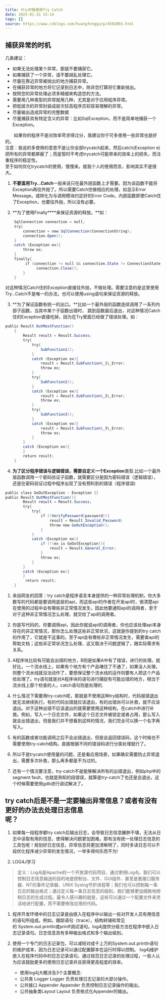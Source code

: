 ```yaml
---
title: 什么时候使用Try Catch
date: 2023-01-31 15:14  
tags: []  
source: https://www.cnblogs.com/huangfenggu/p/4503803.html
---
```

## 捕获异常的时机
几条建议：  
- 如果无法处理某个异常，那就不要捕获它。   
- 如果捕获了一个异常，请不要胡乱处理它。   
- 尽量在靠近异常被抛出的地方捕获异常。   
- 在捕获异常的地方将它记录到日志中，除非您打算将它重新抛出。   
- 按照您的异常处理必须多精细来构造您的方法。   
- 需要用几种类型的异常就用几种，尤其是对于应用程序异常。  
- 把低层次的异常封装成层次较高程序员较容易理解的异常。  
- 尽量输出造成异常的完整数据  
- 尽量捕获具有特定含义的异常：比如SqlException，而不是简单地捕获一个Exception。

　　如果你的程序不是对效率苛求得过分，我建议你宁可多使用一些异常也是好的。  
注意：我说的多使用的意思不是让你全部trycatch起来，然后catch(Exception e)把所有的异常都屏蔽了；而是暂时不考虑trycatch可能带来的效率上的损失，而注重程序的稳定性。  
至于如何优化trycatch的使用，慢慢来。就我个人的使用而言，影响其实不是很大。

1. **不要滥用Try…Catch**一般来说只在最外层函数上才需要。因为该函数不能将Exception再往外抛了。所以需要Catch住做相应的处理，如显示Error Message。或转化为与调用模块约定好的Error Code。内部函数即使Catch住了Exception，也要往外抛，所以没有必要。

2. **为了使用Finally****来保证资源的释放。**如：

```java
    SqlConnection connection = null;
    try{
        connection = new SqlConnection(ConnectionString);
        connection.Open();
    }
    catch (Exception ex){
        throw ex;
    }
    finally{
         if (connection != null && connection.State != ConnectionState.Closed){
              connection.Close();
        }
    }
```
对这种情况Catch住的Exception直接往外抛，不做处理。需要注意的是这里使用Try…Catch不是唯一的办法，也可以使用using语句来保证资源的释放。

3. **为了保证函数有统一的出口。**比如一个最外层的函数连续调用了一系列内部子函数，当其中某个子函数出错时， 跳到函数最后退出，对这种情况Catch住的Exception直接吃掉，因为在Try里面已经做了错误处理。如：

```java
public Result OutMostFunction()
    {
        Result result = Result.Success;
        try{
            try{
                SubFunction1();
            }
            catch (Exception ex){               
                result = Result.SubFunction\_1\_Error;              
                throw ex;
            }
            try{
                SubFunction2();
            }
            catch (Exception ex){
                result = Result.SubFunction\_2\_Error;
                throw ex;
            }
            try{
                SubFunction3();
            }
            catch (Exception ex){
                result = Result.SubFunction\_3\_Error;
                throw ex;
            }
        }
        catch (Exception ex){           
        }
        return result;
    }
```
4. **为了区分程序错误与逻辑错误，需要自定义一个Exception**类型.比如一个最外层函数调用一个密码验证子函数，就需要区分是因为密码错误（逻辑错误），还是在密码验证过程中程序出现了没有预料到的错误（程序错误)
```java
public class GoOutException : Exception {}
public Result OutMostFunction(){
        Result result = Result.Success;
        try{
            try{
                if (!VerifyPassword(password)){
                    result = Result.Invalid_Password;
                    throw new GoOutException();
                }
            }
            catch (Exception ex){
                if (!(ex is GoOutException)){                   
                    result = Result.General_Error;                   
                }
                throw ex;
            }           
        }
        catch (Exception ex){           
        }
         return result;
    }
```

1.  来自网友的回答：try catch是程序语言本身提供的一种异常处理机制，你大多数写的代码都是要调用底层的api，而这些api的作者在开发api时，很清楚api在使用的过程中会有哪些非正常情况发生，因此他要通知api的调用者，至于对于这种非正常情况怎么处理，就交给了api的调用者。  

2.  你是写代码的，你要调用api，因此你就说api的调用者，你也应该处理api本身存在的非正常情况，那你怎么处理这些非正常状况，这就是你提到的try catch的作用了，它就是干这事的。至于api会有哪些非正常情况发生，需要查api的帮助文档；这些非正常状况怎么处理，这又取决于问题逻辑了，跟实际需求有关系。  

3.  A程序块比较有可能会出错的地方，B则是如果A中有了错误，进行的处理。就好比，一个流水线上，如果有个地方有个产品堵住了不通了，如果没人处理，则整个流水线就没法动作了，要想保证整个流水线的运作则要有人把这个产品给处理了。try语句就是对A程序块的语句进行捕捉有可能出错的地方，相当于流水线上那个检查的人，catch语句则是处理的.  

4.  什么情况下需要用try-catch呢，那就是不使用这种try结构时，代码报错退出就无法继续执行。有的代码出错就应该退出，有的出错尚可以补救，就不应该退出。对于这种出错不应该退出的就需要使用这种结构，在catch中进行补救。例如，写入一个日志文件，如果这个日志文件被锁定或者占用，那么写入就会出错退出，但是我们并不想看到这样的情况，我们完全可以换一个名字再写入。  

5.  有的函数或者功能调用之后不会出错退出，但是会返回错误码，这个时候也不需要使用try-catch结构。直接根据不同的错误码进行分类处理就行了。  
6.  所以不是trycatch使用量的问题，还是看应用场景，如果确实需要防止异常退出，需要多次补救，那么再多都是不为过的。  
7.  还有一个情况要注意，try-catch不是能够解决所有的出错退出，例如php中的segment fault，也就是熟知的段错误，就算是try-catch了也还是会退出，这个时候需要使用gdb进行调试解决了。  

##  try catch后是不是一定要输出异常信息？或者有没有更好的办法去处理日志信息呢？                                                                                    
1.  如果每一段程序都try catch后输出日志，会导致日志信息臃肿不堪，无法从日志中读取有用的信息，使得解决问题更加困难。那有没有统一处理日志信息的工具包呢！规划好日志信息，异常信息将更加清晰明了，同时多读日志可以不段优化程序减少异常的发生情况，一举多得何乐而不为!  

2.  LOG4J学习  
>定义：Log4j是Apache的一个开放源代码项目，通过使用Log4j，我们可以控制日志信息输送的目的地是控制台、文件、GUI组件、甚至是套接口服务器、NT的事件记录器、UNIX Syslog守护进程等；我们也可以控制每一条日志的输出格式；通过定义每一条日志信息的级别，我们能够更加细致地控制日志的生成过程。最令人感兴趣的就是，这些可以通过一个配置文件来灵活地进行配置，而不需要修改应用的代码。  

1.  程序开发环境中的日志记录是由嵌入在程序中以输出一些对开发人员有用信息的语句所组成。例如，跟踪语句（trace），结构转储和常见的 System.out.println或printf调试语句。log4j提供分级方法在程序中嵌入日志记录语句。日志信息具有多种输出格式和多个输出级别。  
2.  使用一个专门的日志记录包，可以减轻对成千上万的System.out.println语句的维护成本，因为日志记录可以通过配置脚本在运行时得以控制。 log4j维护嵌入在程序代码中的日志记录语句。通过规范日志记录的处理过程，一些人认为应该鼓励更多的使用日志记录并且获得更高程度的效率。  

    -   使用log4j大概涉及3个主要概念:  
    -   公共类 Logger Logger 负责处理日志记录的大部分操作。  
    -   公共接口 Appender Appender 负责控制日志记录操作的输出。  
    -   公共抽象类Layout Layout 负责格式化Appender的输出。
